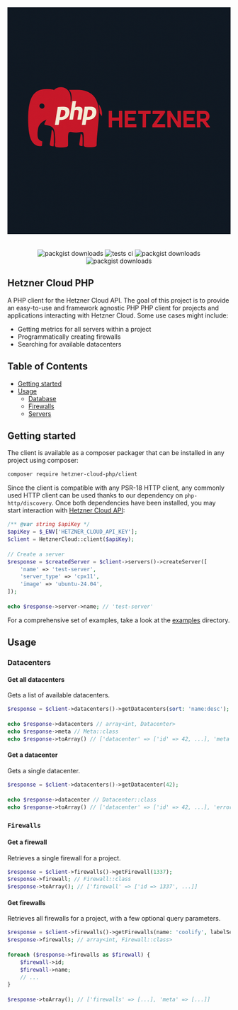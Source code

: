 <div align="center" style="padding-top: 2rem;">
    <img src="docs/public/hetzner_cloud_php_logo.png" height="512" width="512" alt="logo"/>
    <div style="display: inline-block; padding-top: 2rem">
        <img src="https://img.shields.io/packagist/v/hetzner-cloud-php/client.svg?style=flat-square" alt="packgist downloads" />
        <img src="https://img.shields.io/github/actions/workflow/status/hetzner-cloud-php/client/run-tests.yml?branch=main&label=tests&style=flat-square" alt="tests ci" />
        <img src="https://img.shields.io/github/actions/workflow/status/hetzner-cloud-php/client/fix-php-code-style-issues.yml?branch=main&label=code%20style&style=flat-square" alt="packgist downloads" />
        <img src="https://img.shields.io/packagist/dt/hetzner-cloud-php/client.svg?style=flat-square" alt="packgist downloads" />
    </div>
</div>

## Hetzner Cloud PHP

A PHP client for the Hetzner Cloud API. The goal of this project is to provide an easy-to-use and framework agnostic PHP
PHP client for projects and applications interacting with Hetzner Cloud. Some use cases might include:

- Getting metrics for all servers within a project
- Programmatically creating firewalls
- Searching for available datacenters

## Table of Contents

- [Getting started](#getting-started)
- [Usage](#usage)
    - [Database](#database)
    - [Firewalls](#firewalls)
    - [Servers](#servers)

## Getting started

The client is available as a composer packager that can be installed in any project using composer:

```bash
composer require hetzner-cloud-php/client
```

Since the client is compatible with any PSR-18 HTTP client, any commonly used HTTP client can be used thanks
to our dependency on `php-http/discovery`. Once both dependencies have been installed, you may start interaction
with [Hetzner Cloud API](https://docs.hetzner.cloud/):

```php
/** @var string $apiKey */
$apiKey = $_ENV['HETZNER_CLOUD_API_KEY'];
$client = HetznerCloud::client($apiKey);

// Create a server
$response = $createdServer = $client->servers()->createServer([
    'name' => 'test-server',
    'server_type' => 'cpx11',
    'image' => 'ubuntu-24.04',
]);

echo $response->server->name; // 'test-server'
```

For a comprehensive set of examples, take a look at the [examples](/examples) directory.

## Usage

### Datacenters

#### Get all datacenters

Gets a list of available datacenters.

```php
$response = $client->datacenters()->getDatacenters(sort: 'name:desc');

echo $response->datacenters // array<int, Datacenter>
echo $response->meta // Meta::class
echo $response->toArray() // ['datacenter' => ['id' => 42, ...], 'meta' => [...]]
```

#### Get a datacenter

Gets a single datacenter.

```php
$response = $client->datacenters()->getDatacenter(42);

echo $response->datacenter // Datacenter::class
echo $response->toArray() // ['datacenter' => ['id' => 42, ...], 'error' => null]
```

### `Firewalls`

#### Get a firewall

Retrieves a single firewall for a project.

```php
$response = $client->firewalls()->getFirewall(1337);
$response->firewall; // Firewall::class
$response->toArray(); // ['firewall' => ['id => 1337', ...]]
```

#### Get firewalls

Retrieves all firewalls for a project, with a few optional query parameters.

```php
$response = $client->firewalls()->getFirewalls(name: 'coolify', labelSelector: 'foo');
$response->firewalls; // array<int, Firewall::class>

foreach ($response->firewalls as $firewall) {
    $firewall->id;
    $firewall->name;
    // ...
}

$response->toArray(); // ['firewalls' => [...], 'meta' => [...]]
```
